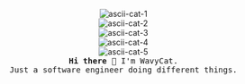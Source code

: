 <p align="center">
<!--   <img src="assets/sticker.webp" height=180><br> -->
        <img src="https://readme-typing-svg.demolab.com?font=Noto+Sans+Mono&size=16&duration=800&pause=1000&color=C6A0F6&vCenter=true&repeat=false&width=160&height=18&lines=.%E2%95%B1%7C%60" alt="ascii-cat-1" />
        <br>
        <img src="https://readme-typing-svg.demolab.com?font=Noto+Sans+Mono&size=16&duration=800&pause=1000&color=C6A0F6&center=false&vCenter=true&repeat=false&width=160&height=18&lines=(%60+++-++7" alt="ascii-cat-2" />
        <br>
        <img src="https://readme-typing-svg.demolab.com?font=Noto+Sans+Mono&size=16&duration=800&pause=1000&color=C6A0F6&center=false&vCenter=true&repeat=false&width=160&height=18&lines=+%7C%E3%80%81%E2%81%BB%E3%80%B5" alt="ascii-cat-3" />
        <br>
        <img src="https://readme-typing-svg.demolab.com?font=Noto+Sans+Mono&size=16&duration=800&pause=1000&color=C6A0F6&vCenter=true&repeat=false&width=160&height=18&lines=%E3%81%98%E3%81%97%CB%8D%2C)%E3%83%8E" alt="ascii-cat-4" />
        <br>
        <img src="https://readme-typing-svg.demolab.com?font=Noto+Sans+Mono&size=16&duration=800&pause=1000&color=C6A0F6&vCenter=true&repeat=false&width=160&height=18&lines=meow+~" alt="ascii-cat-5" />
        <br>
  
  <samp>
    <b>Hi there 👋</b> I'm WavyCat.
    <br>
    Just a software engineer doing different things.
  </samp>
  <br>
</p>

